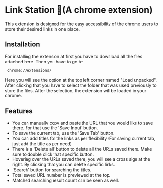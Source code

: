 # Link Station 🔗(A chrome extension)
This extension is designed for the easy accessibility of the chrome users to store their desired links in one place.




## Installation

For installing the extension at first you have to download all the files attached here.
Then you have to go to:

```bash
 chrome://extensions/
```
Here you will see the option at the top left corner named "Load unpacked". After clicking that you have to select the folder that was used previously to store the files. After the selection, the extension will be loaded in your chrome.
    
## Features
- You can manually copy and paste the URL that you would like to save there. For that use the 'Save Input' button.
- To save the current tab, use the 'Save Tab' button.
- You can add titles for the links as per flexibility (For saving current tab, just add the title as per need)
- There is a 'Delete all' button to delete all the URLs saved there. Make sure to double click that specific button.
- Hovering over the URLs saved there, you will see a cross sign at the right. By clicking that you can delete specific links.
- 'Search' button for searching the titles.
- Total saved URL number is previewed at the top.
- Matched searching result count can be seen as well.
